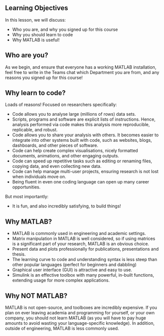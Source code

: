 ## Learning Objectives

In this lesson, we will discuss:

- Who you are, and why you signed up for this course
- Why you should learn to code
- Why MATLAB is useful!

## Who are you?

As we begin, and ensure that everyone has a working MATLAB installation, feel free to write in the Teams chat which Department you are from, and any reasons you signed up for this course!  

## Why learn to code?

Loads of reasons! Focused on researchers specifically:

- Code allows you to analyse large (millions of rows) data sets.
- Scripts, programs and software are explicit lists of instructions. Hence, analysis performed via code makes this analysis more reproducible, replicable, and robust.
- Code allows you to share your analysis with others. It becomes easier to integrate into other systems built with code, such as websites, blogs, dashboards, and other pieces of software.
- Code can help create complex visualisations, nicely formatted documents, animations, and other engaging outputs.
- Code can speed up repetitive tasks such as editing or renaming files, copying data, and even collecting new data.
- Code can help manage multi-user projects, ensuring research is not lost when individuals move on.
- Being fluent in even one coding language can open up many career opportunities.

But most importantly:

- It is fun, and also incredibly satisfying, to build things!

## Why MATLAB?
- MATLAB is commonly used in engineering and academic settings.
- Matrix manipulation in MATLAB is well considered, so if using matrices is a significant part of your research, MATLAB is an obvious choice.
- Present data and plots professionally for publications, presentations and thesis.
- The learning curve to code and understanding syntax is less steep than other popular languages (perfect for beginners and dabbling)
- Graphical user interface (GUI) is attractive and easy to use.  
- Simulink is an effective toolbox with many powerful, in-built functions, extending usage for more complex applications. 

## Why NOT MATLAB?

MATLAB is not open-source, and toolboxes are incredibly expensive. If you plan on ever leaving academia and programming for yourself, or your own company, you should not learn MATLAB (as you will have to pay huge amounts to avoid wasting your language-specific knowledge). In addition, outside of engineering, MATLAB is less commonly used. 
